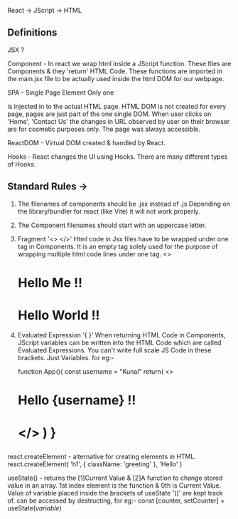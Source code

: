React -> JScript -> HTML 


## Definitions
JSX ? 

Component - In react we wrap html inside a JScript function. These files are Components & they 'return' HTML Code.
            These functions are imported in the main.jsx file to be actually used inside the html DOM for our webpage.

SPA - Single Page Element
      Only one <div> is injected in to the actual HTML page.
      HTML DOM is not created for every page, pages are just part of the one single DOM.
      When user clicks on 'Home', 'Contact Us' the changes in URL observed by user on their browser are for cosmetic purposes only. 
      The page was always accessible.

ReactDOM - Virtual DOM created & handled by React.

Hooks - React changes the UI using Hooks. There are many different types of Hooks.


## Standard Rules ->
1) The filenames of components should be .jsx instead of .js
   Depending on the library/bundler for react (like Vite) it will not work properly.
2) The Component filenames should start with an uppercase letter.
3) Fragment '<> </>'
   Html code in Jsx files have to be wrapped under one tag in Components.
   It is an empty tag solely used for the purpose of wrapping multiple html code lines under one tag.
   <>
    <h1>Hello Me !!<h1>
    <div>Hello World !!</div>
   </>
4) Evaluated Expression '{ }'
   When returning HTML Code in Components, JScript variables can be written into the HTML Code which are called Evaluated Expressions.
   You can't write full scale JS Code in these brackets. Just Variables. for eg:-

   function App(){
      const username = "Kunal"
      return(
         <>
            <h1>Hello {username} !!<h1>
         </>
      )
   }

      

react.createElement - alternative for creating elements in HTML.
                      react.createElement(
                          'h1',
                          { className: 'greeting' },
                          'Hello'
                      )

useState() - returns the [1]Current Value & [2]A function to change stored value in an array. 1st index element is the function & 0th is Current Value.
             Value of variable placed inside the brackets of useState '()' are kept track of.
             can be accessed by destructing, for eg:-
             const [counter, setCounter] = useState(*variable*)